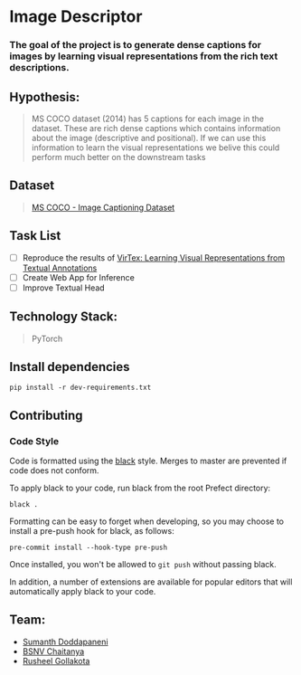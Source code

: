 # Image Descriptor

### The goal of the project is to generate dense captions for images by learning visual representations from the rich text descriptions.

## Hypothesis: 
> MS COCO dataset (2014) has 5 captions for each image in the dataset. These are rich dense captions which contains information about the image (descriptive and positional). If we can use this information to learn the visual representations we belive this could perform much better on the downstream tasks

## Dataset
> <a href="https://cocodataset.org/#download">MS COCO - Image Captioning Dataset</a>

## Task List
 - [ ] Reproduce the results of [VirTex: Learning Visual Representations from Textual Annotations](https://arxiv.org/abs/2006.06666)
 - [ ] Create Web App for Inference
 - [ ] Improve Textual Head

## Technology Stack:
> PyTorch

## Install dependencies
``` pip install -r dev-requirements.txt ```

## Contributing ##
### Code Style ###

Code is formatted using the [black](https://github.com/ambv/black) style. Merges to master are prevented if code does not conform.

To apply black to your code, run black from the root Prefect directory:

```
black .
```
Formatting can be easy to forget when developing, so you may choose to install a pre-push hook for black, as follows:

```
pre-commit install --hook-type pre-push
```

Once installed, you won't be allowed to `git push` without passing black.

In addition, a number of extensions are available for popular editors that will automatically apply black to your code.

## Team:
- [Sumanth Doddapaneni](https://www.linkedin.com/in/sumanth-doddapaneni-25494b130/)
- [BSNV Chaitanya](https://www.linkedin.com/in/basava-sai-naga-viswa-chaitanya-665083172/)
- [Rusheel Gollakota](https://www.linkedin.com/in/rusheel-gollakota-028612145/) 
